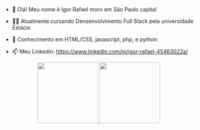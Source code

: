 

- 👋 Olá! Meu nome é Igor Rafael moro em São Paulo capital
- 👨‍🎓 Atualmente cursando Densenvolvimento Full Stack pela universidade Estácio 
- 📃 Conhecimento em HTML/CSS, javascript, php, e python

- 📫 Meu Linkedin: https://www.linkedin.com/in/igor-rafael-45463022a/

<div align="center">
  <a href="https://github.com/igorrns">
  <img height="160em" src="https://github-readme-stats.vercel.app/api?username=igorrns&show_icons=true&theme=dracula&include_all_commits=true&count_private=true"/>
  <img height="160em" src="https://github-readme-stats.vercel.app/api/top-langs/?username=igorrns&layout=compact&langs_count=7&theme=dracula"/>
</div>
